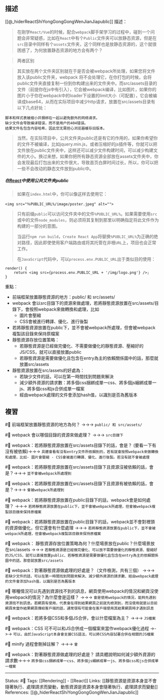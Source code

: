 ## 描述
[[@_hiderReactShiYongGongGongWenJianJiapublic]] 描述：
> 在刚学`React/Vue`的时候，配合`webpack`脚手架学习的过程中，碰到一个问题会非常疑惑，比如在`React`中有个`Public`文件夹可以放静态资源，但是在`src`目录中同样有个`assets`文件夹，这个同样也是放静态资源的，这个就很困惑了，为何放置静态资源的地方会有两个？


> 两者区别

> 其实放在两个文件夹区别就在于是否会被webpack所处理，如果您将文件放入该public文件夹，webpack 将不会处理它，在你打包的时候，会将public文件夹直接复制一份到你构建出来的文件夹中。而src/assets目录的文件（前提你在js中有引入），它会被webpack编译，比如图片，如果你的图片小于你在webpack中的loader下设置的limit大小（可配置），它会被编译成base64，从而在实际项目中减少http请求，放置在src/assets目录有以下几点好处：

    脚本和样式表被缩小并捆绑在一起以避免额外的网络请求。
    缺少文件会导致编译错误，而不是用户的404错误。
    结果文件名包含内容哈希，因此您无需担心浏览器缓存旧版本。

> 当然，在实际项目中，公共文件夹public还是有它的作用的，如果你希望你的文件不被编译，比如jquery.min.js，或者压缩好的js插件等，你就可以把文件放在public文件夹中，这样还可以减少文件构建时间，可以减少构建文件的大小。换过来想，如果你把所有静态资源全部放在assets文件夹中，你会发现最后打包出来的文件很大，导致首页白屏时间过长，所以，你可以把一些不会改动的静态文件放到public中。


##### 在[React](https://so.csdn.net/so/search?q=React&spm=1001.2101.3001.7020)中使用公共文件夹public

> 如果在`index.html`中，你可以像这样去使用它：

```
<img src="％PUBLIC_URL%/image/poster.jpeg" alt="">
```


> 只有前缀`public`可以访问文件夹中的文件`%PUBLIC_URL%`。如果需要使用`src`或中的文件`node_modules`，则必须将其复制到那里以明确指定将此文件作为构建的一部分的意图。  
>
> 当运行`npm run build`，`Create React App`将替换`%PUBLIC_URL%`为正确的绝对路径，因此即使使用客户端路由或将其托管在非根`URL`上，项目也会正常工作。  
> 
> 在`JavaScript`代码中，可以`process.env.PUBLIC_URL`出于类似目的使用：

```
render() {
	return <img src={process.env.PUBLIC_URL + '/img/logo.png'} />;
}
```


重點：
- 前端框架放置靜態資源的地方：public/ 和 src/assets/
- webpack 會以src目錄下的資源來做處理，若將靜態資源放置在src/assets/目錄下，會按照webpack來做轉換和處理，比如
	- 圖片會壓縮
	- CSS會被進行轉譯、優化、進行後製
- 若將靜態資源放置在public下，並不會被webpack所處理，但會被webpack複製該目錄來保持原檔案
- 靜態資源存放位置策略：
	- 若靜態資源是已經做完優化、不需要做優化的靜態資源、壓縮好的JS/CSS，就可以直接放置public
	- 若靜態資源是需要做優化且包含在entry為主的依賴關係圖中的話，那麼就放置src/assets
 - 靜態資源放置在src/assets的好處為：
	 - 若缺少文件的話，可以在第一時間找到問題來解決
	 - 減少額外資源的請求數：將多個css捆綁成單一css、將多個js綑綁成單一js、將多個css和js合併成單一檔案
	 - 經由webpack處理的文件會添加hash值，以識別是否為舊版本

## 複習

#🧠 前端框架放置靜態資源的地方為何？ ->->-> `public/ 和 src/assets/`
<!--SR:!2022-11-11,61,250-->

#🧠 webpack 會以哪個目錄的資源來做處理？ ->->-> `src目錄下`
<!--SR:!2022-11-30,73,250-->

#🧠 webpack：若將靜態資源放置在src/assets目錄下的話，會是？ (要看一下有沒有被依賴)->->-> `具體會看有沒有entry文件所依賴到的，若有就會按照webpack來做轉換和處理，比如- 圖片會壓縮 - CSS會被進行轉譯、優化、進行後製。若沒有就不會被處理`
<!--SR:!2022-12-05,74,250-->


#🧠 webpack：若將靜態資源放置在src/assets目錄下且資源沒被依賴的話，會是？->->-> `並不會被webpack所處理到`
<!--SR:!2022-12-05,74,250-->


#🧠 webpack：若將靜態資源放置在src/assets目錄下且資源有被依賴的話，會是？->->-> `會被webpack所處理到`
<!--SR:!2022-09-22,28,250-->



#🧠 webpack：若將靜態資源放置在public目錄下的話，webpack會是如何處理？ ->->-> `若將靜態資源放置在public下，並不會被webpack所處理，但會被webpack複製該目錄來保持原檔案`
<!--SR:!2022-09-22,28,250-->

#🧠 webpack：若將靜態資源放置在public目錄下的話，webpack並不會對裡頭的資源做優化，但它還會有什麼處理 ->->-> `若將靜態資源放置在public下，並不會被webpack所處理，但會被webpack複製該目錄來保持原檔案`
<!--SR:!2022-09-22,28,250-->


#🧠 webpack： 靜態資源存放位置策略為何？什麼場景放在public？什麼場景放在src/assets ->->-> `若靜態資源是已經做完優化、可以放不需要做優化的靜態資源、壓縮好的JS/CSS，就可以直接放置public、若靜態資源是需要做優化且包含在entry為主的依賴關係圖中的話，那麼就放置src/assets`
<!--SR:!2022-09-27,6,248-->



#🧠 webpack：對著靜態資源做處理的好處是？（文件檢測，共有三個） ->->-> `若缺少文件的話，可以在第一時間找到問題來解決、減少額外資源的請求數、經由webpack處理的文件會添加hash值，以識別是否為舊版本`
<!--SR:!2022-09-27,18,229-->


#🧠 哪種情況可以先遇到資源找不到的訊息，網頁使用webpack的情況和網頁沒使用webpack的情況？為什麼會是這樣？ ->->-> `會是使用webpack的情況，能夠先遇到資源找不到訊息。若網頁有使用，代表會在得到結果網頁之前就先檢測到，而沒使用就是以目前網頁來當作結果網頁傳給客戶端的話，通常很有可能會在客戶端使用其結果網頁時才遇到訊息`
<!--SR:!2022-10-31,45,249-->

#🧠 webpack：若將多個CSS和多個JS合併，會以什麼檔案為主？ ->->-> `JS檔案`
<!--SR:!2022-10-28,43,249-->

#🧠 webpack：CSS 可不可以和JS合併成一個檔案來當作webpack優化過程 ->->-> `可以，由於JavaScript本身會支援CSS語法，可以將CSS內容試著合併在相關的JS檔案`
<!--SR:!2022-11-19,64,250-->

#🧠 minify 過程會刪掉註解？ ->->-> `會`
<!--SR:!2022-11-01,53,250-->

#🧠 webpack：對著靜態資源做處理的好處是？ 請具體說明如何減少額外資源的請求數->->-> `將多個css捆綁成單一css、將多個js綑綁成單一js、將多個css和js合併成單一檔案`
<!--SR:!2022-10-16,36,230-->

---
Status: #🌱 
Tags:
[[Rendering]] - [[React]]
Links:
[[靜態資源是資源本身並不會隨著執行、處理請求而變動，動態資源是資源本身會隨著執行、處理請求而變動]]
References:
[[@_hiderReactShiYongGongGongWenJianJiapublic]]